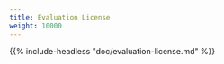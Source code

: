 ```yaml
---
title: Evaluation License
weight: 10000
---
```


{{% include-headless "doc/evaluation-license.md" %}}
